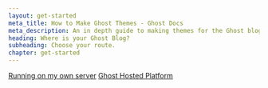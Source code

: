 ```yaml
---
layout: get-started
meta_title: How to Make Ghost Themes - Ghost Docs
meta_description: An in depth guide to making themes for the Ghost blogging platform. Everything you need to know to build themes for Ghost.
heading: Where is your Ghost Blog?
subheading: Choose your route.
chapter: get-started
---
```

<div class="text-center">
    <a href="{{ site.url }}/installation" class="btn btn-success btn-large">Running on my own server</a>
    <a href="{{ site.url }}/ghost-hosted-platform" class="btn btn-success btn-large">Ghost Hosted Platform</a>
</div>



